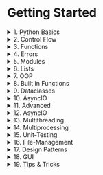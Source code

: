 # Getting Started

<details>
<summary>1. Python Basics</summary>

- [ ] [Syntax](01_Python_Basics/01_Syntax/README.md)
- [ ] [Comments](01_Python_Basics/02_Comments/README.md)
- [ ] [Variables](01_Python_Basics/03_Variables/README.md)
- [ ] [Constants](01_Python_Basics/04_Constants/README.md)
- [ ] [Data_Types](01_Python_Basics/05_Data_Types/README.md)
- [ ] [Type_Hints](01_Python_Basics/06_Type_Hints/README.md)
- [ ] [Shortcut_Format](01_Python_Basics/07_Shortcut_Format/README.md)
- [ ] [Integers](01_Python_Basics/08_Integers/README.md)
- [ ] [Floats](01_Python_Basics/09_Floats/README.md)
- [ ] [Operators](01_Python_Basics/10_Operators/README.md)
- [ ] [Strings](01_Python_Basics/11_Strings/README.md)
- [ ] [Type_Conversion](01_Python_Basics/12_Type_Conversion/README.md)
- [ ] [Simple_Adder_Project](01_Python_Basics/13_Simple_Adder_Project/README.md)
- [ ] [Booleans](01_Python_Basics/14_Booleans/README.md)
- [ ] [Lists](01_Python_Basics/15_Lists/README.md)
- [ ] [Tuples](01_Python_Basics/16_Tuples/README.md)
- [ ] [Sets](01_Python_Basics/17_Sets/README.md)
- [ ] [Frozensets](01_Python_Basics/18_Frozensets/README.md)
- [ ] [Dictionaries](01_Python_Basics/19_Dictionaries/README.md)
- [ ] [None](01_Python_Basics/20_None/README.md)
- [ ] [Mad_Libs_Project](01_Python_Basics/21_Mad_Libs_Project/README.md)
- [ ] [Truthy_and_Falsy](01_Python_Basics/22_Truthy_and_Falsy/README.md)
- [ ] [Comparing_Floats](01_Python_Basics/23_Comparing_Floats/README.md)
- [ ] [Scopes](01_Python_Basics/24_Scopes/README.md)
- [ ] [Global](01_Python_Basics/25_Global/README.md)
- [ ] [Nonlocal](01_Python_Basics/26_Nonlocal/README.md)
- [ ] [Doc_Strings](01_Python_Basics/27_Doc_Strings/README.md)
- [ ] [F-Strings](01_Python_Basics/28_F-Strings/README.md)
- [ ] [Assertions](01_Python_Basics/29_Assertions/README.md)
- [ ] [Unpacking](01_Python_Basics/30_Unpacking/README.md)
- [ ] [__ VS __ == Is](01_Python_Basics/31_VS_Is/README.md)

</details>

<details>
<summary>2. Control Flow</summary>

- [ ] [If_Elif_Else](02_Control_Flow/01_If_Elif_Else/README.md)
- [ ] [If_Else_Shorthand](02_Control_Flow/02_If_Else_Shorthand/README.md)
- [ ] [For_Loop](02_Control_Flow/03_For_Loop/README.md)
- [ ] [While_Loop](02_Control_Flow/04_While_Loop/README.md)
- [ ] [Break_and_Continue](02_Control_Flow/05_Break_and_Continue/README.md)
- [ ] [Loop-Else](02_Control_Flow/06_Loop-Else/README.md)
- [ ] [Rock_Paper_Scissors](02_Control_Flow/07_Rock_Paper_Scissors/README.md)

</details>

<details>
<summary>3. Functions</summary>

- [ ] [Creating_a_Function](03_Functions/01_Creating_a_Function/README.md)
- [ ] [Pass](03_Functions/02_Pass/README.md)
- [ ] [Parameters_and_Arguments](03_Functions/03_Parameters_and_Arguments/README.md)
- [ ] [Return_Functions](03_Functions/04_Return_Functions/README.md)
- [ ] [Recursion](03_Functions/05_Recursion/README.md)
- [ ] [Args_and_Kwargs](03_Functions/06_Args_and_Kwargs/README.md)
- [ ] [Star_and_Slash](03_Functions/07_Star_and_Slash/README.md)
- [ ] [Chat_Bot](03_Functions/08_Chat_Bot/README.md)

</details>

<details>
<summary>4. Errors</summary>

- [ ] [User Input](04_Errors/01_User_Input/README.md)
- [ ] [Shortcut](04_Errors/02_Shortcut/README.md)
- [ ] [Try &amp; Except](04_Errors/03_Try_Except/README.md)
- [ ] [Else Finally](04_Errors/04_Else_Finally/README.md)
- [ ] [Raise](04_Errors/05_Raise/README.md)
- [ ] [Unknown Errors](04_Errors/06_Unknown_Errors/README.md)
- [ ] [Letters Only](04_Errors/07_Letters_Only/README.md)

</details>

<details>
<summary>5. Modules</summary>

- [ ] [Modules](05_Modules/01_Modules/README.md)
- [ ] [Importing](05_Modules/02_Importing/README.md)
- [ ] [if_name_main](05_Modules/03_if_name_main/README.md)
- [ ] [Packages](05_Modules/04_Packages/README.md)
- [ ] [Libraries](05_Modules/05_Libraries/README.md)
- [ ] [Website_Status](05_Modules/06_Website_Status/README.md)

</details>

<details>
<summary>6. Lists</summary>

- [ ] [List_Comprehensions](06_Lists/01_List_Comprehensions/README.md)
- [ ] [Slicing](06_Lists/02_Slicing/README.md)
- [ ] [Dont_Loop_Modify](06_Lists/03_Dont_Loop_Modify/README.md)
- [ ] [Grocery_List](06_Lists/04_Grocery_List/README.md)

</details>

<details>
<summary>7. OOP</summary>

- [ ] [OOP](07_OOP/01_OOP/README.md)
- [ ] [Classes_and_Objects](07_OOP/02_Classes_and_Objects/README.md)
- [ ] [init](07_OOP/03_init/README.md)
- [ ] [self](07_OOP/04_self/README.md)
- [ ] [Attributes_Class_and_Instance](07_OOP/05_Attributes_Class_and_Instance/README.md)
- [ ] [Dunder_Methods](07_OOP/06_Dunder_Methods/README.md)
- [ ] [str()_repr()](07_OOP/07_str()_repr()/README.md)
- [ ] [eq()](07_OOP/08_eq()/README.md)
- [ ] [Methods_Functions](07_OOP/09_Methods_Functions/README.md)
- [ ] [Chat_Bot](07_OOP/10_Chat_Bot/README.md)
- [ ] [Inheritance](07_OOP/11_Inheritance/README.md)
- [super()](07_OOP/12_super()/README.md)
- [@staticmethod](07_OOP/13_@staticmethod/README.md)
- [@classmethod](07_OOP/14_@classmethod/README.md)
- [@abstractmethod](07_OOP/15_@abstractmethod/README.md)
- [Name_Mangling](07_OOP/16_Name_Mangling/README.md)

</details>

<details>
<summary>8. Built in Functions</summary>

- [print()](08_Built_in_Functions/01_print()/README.md)
- [enumerate()](08_Built_in_Functions/02_enumerate()/README.md)
- [round()](08_Built_in_Functions/03_round()/README.md)
- [range()](08_Built_in_Functions/04_range()/README.md)
- [slice()](08_Built_in_Functions/05_slice()/README.md)
- [globals()](08_Built_in_Functions/06_globals()/README.md)
- [locals()](08_Built_in_Functions/07_locals()/README.md)
- [all()](08_Built_in_Functions/08_all()/README.md)
- [any()](08_Built_in_Functions/09_any()/README.md)
- [isinstance()](08_Built_in_Functions/10_isinstance()/README.md)
- [Improved_Chat_Bot](08_Built_in_Functions/11_Improved_Chat_Bot/README.md)
- [callable()](08_Built_in_Functions/12_callable()/README.md)
- [filter()](08_Built_in_Functions/13_filter()/README.md)
- [map()](08_Built_in_Functions/14_map()/README.md)
- [sorted()](08_Built_in_Functions/15_sorted()/README.md)
- [eval()](08_Built_in_Functions/16_eval()/README.md)
- [exec()](08_Built_in_Functions/17_exec()/README.md)
- [zip()](08_Built_in_Functions/18_zip()/README.md)

</details>

<details>
<summary>9. Dataclasses</summary>

- [@dataclass](09_Dataclasses/01_@dataclass/README.md)
- [Fields](09_Dataclasses/02_Fields/README.md)
- [`__post_init__`](09_Dataclasses/03_post_init/README.md)
- [InitVar](09_Dataclasses/04_InitVar/README.md)
- [@property](09_Dataclasses/05_@property/README.md)
- [Notes](09_Dataclasses/06_Notes/README.md)

</details>

<details>
<summary>10. AsyncIO</summary>

- [Intro](10_AsyncIO/01_Intro/README.md)
- [Getting_Started](10_AsyncIO/02_Getting_Started/README.md)
- [Tasks](10_AsyncIO/03_Tasks/README.md)
- [Gather](10_AsyncIO/04_Gather/README.md)
- [Website_Status](10_AsyncIO/05_Website_Status/README.md)

</details>

<details>
<summary>11. Advanced</summary>

- [Mypy](11_Advanced/01_Mypy/README.md)
- [Walrus_Operator](11_Advanced/02_Walrus_Operator/README.md)
- [Lambda_Functions](11_Advanced/03_Lambda_Functions/README.md)
- [Generators](11_Advanced/04_Generators/README.md)
- [Match-Case](#)
- [Decorators](#)
- [Enums](#)

</details>

<details>
<summary>12. AsyncIO</summary>

- [ ] Introduction
- [ ] Tasks
- [ ] Gather
- [ ] Website Status

</details>

<details>
<summary>13. Multithreading</summary>

- [ ] Threads
- [ ] Locks
- [ ] Daemon-Threads
- [ ] Semaphores
- [ ] With Lock Semaphore
- [ ] Race Conditions

</details>

<details>
<summary>14. Multiprocessing</summary>

- [ ] Processes
- [ ] Pools Map
- [ ] Pools Starmap
- [ ] Pools Multiple Functions
- [ ] Data Sharing Issue
- [ ] Pipes
- [ ] Queues
- [ ] Lock & Semaphores

</details>

<details>
<summary>15. Unit-Testing</summary>

- [ ] Fixtures
- [ ] Conftest
- [ ] Marks
- [ ] Parametrize
- [ ] Testing Errors

</details>

<details>
<summary>16. File-Management</summary>

- [ ] File Handling
- [ ] Reading Files
- [ ] Writing Creating
- [ ] Deleting Files
- [ ] JSON
- [ ] Handling JSON
- [ ] Caching JSON
- [ ] Glob
- [ ] Pickling
- [ ] YAML
- [ ] TOML

</details>

<details>
<summary>17. Design Patterns</summary>

- [ ] Creational Patterns
- [ ] Structural Patterns
- [ ] Behavioral Patterns

</details>

<details>
<summary>18. GUI</summary>

- [ ] Text
- [ ] Text
- [ ] Text
- [ ] Text

</details>

<details>
<summary>19. Tips & Tricks</summary>

- [ ] F-Strings
- [ ] Tuples & Type Hinting
- [ ] Flattening Lists
- [ ] Elipses
- [ ] Linting
- [ ] #NOQA
- [ ] Concatenating Strings
- [ ] Backslashes
- [ ] Underscores
- [ ] List vs Arrays
- [ ] IIFE in Python

</details>
